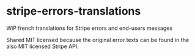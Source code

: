 # stripe-errors-translations
WiP french translations for Stripe errors and end-users messages

Shared MIT licensed because the original error texts can be found in the also MIT licensed Stripe API.
